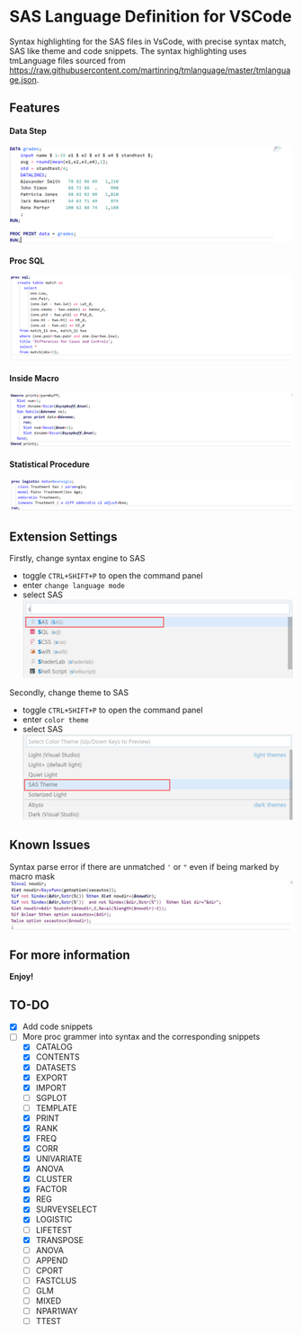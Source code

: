 # SAS Language Definition for VSCode

 Syntax highlighting for the SAS files in VsCode, with precise syntax match, SAS like theme and code snippets. 
 The syntax highlighting uses tmLanguage files sourced from https://raw.githubusercontent.com/martinring/tmlanguage/master/tmlanguage.json. 


## Features
#### Data Step
![](feature1.jpg)
#### Proc SQL
![](feature2.jpg)
#### Inside Macro
![](feature3.jpg)
#### Statistical Procedure
![](feature4.png)


## Extension Settings
Firstly, change syntax engine to SAS
* toggle `CTRL+SHIFT+P` to open the command panel
* enter `change language mode`
* select SAS
![](setup1.png)

Secondly, change theme to SAS
* toggle `CTRL+SHIFT+P` to open the command panel
* enter `color theme`
* select SAS
![](setup2.png)

## Known Issues
Syntax parse error if there are unmatched `'` or `"` even if being marked by macro mask
![](issue1.jpg)

## For more information

**Enjoy!**

## TO-DO
- [x] Add code snippets
- [ ] More proc grammer into syntax and the corresponding snippets
    - [x] CATALOG
    - [x] CONTENTS
    - [x] DATASETS
    - [x] EXPORT
    - [x] IMPORT
    - [ ] SGPLOT
    - [ ] TEMPLATE
    - [x] PRINT
    - [x] RANK
    - [x] FREQ
    - [x] CORR
    - [x] UNIVARIATE
    - [x] ANOVA
    - [x] CLUSTER
    - [x] FACTOR
    - [x] REG
    - [x] SURVEYSELECT
    - [x] LOGISTIC
    - [ ] LIFETEST
    - [x] TRANSPOSE
    - [ ] ANOVA 
    - [ ] APPEND 
    - [ ] CPORT
    - [ ] FASTCLUS
    - [ ] GLM
    - [ ] MIXED
    - [ ] NPAR1WAY
    - [ ] TTEST